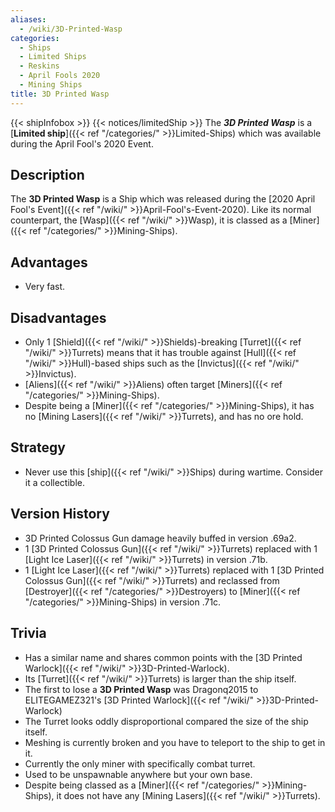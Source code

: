 ```yaml
---
aliases:
  - /wiki/3D-Printed-Wasp
categories:
  - Ships
  - Limited Ships
  - Reskins
  - April Fools 2020
  - Mining Ships
title: 3D Printed Wasp
---
```


{{< shipInfobox >}} {{< notices/limitedShip >}} The **_3D Printed Wasp_** is a [**Limited ship**]({{< ref "/categories/" >}}Limited-Ships) which was available during the April Fool's 2020 Event.

## Description

The **3D Printed Wasp** is a Ship which was released during the [2020 April Fool's Event]({{< ref "/wiki/" >}}April-Fool's-Event-2020). Like its normal counterpart, the [Wasp]({{< ref "/wiki/" >}}Wasp), it is classed as a [Miner]({{< ref "/categories/" >}}Mining-Ships).

## Advantages

- Very fast.

## Disadvantages

- Only 1 [Shield]({{< ref "/wiki/" >}}Shields)-breaking [Turret]({{< ref "/wiki/" >}}Turrets) means that it has trouble against [Hull]({{< ref "/wiki/" >}}Hull)-based ships such as the [Invictus]({{< ref "/wiki/" >}}Invictus).
- [Aliens]({{< ref "/wiki/" >}}Aliens) often target [Miners]({{< ref "/categories/" >}}Mining-Ships).
- Despite being a [Miner]({{< ref "/categories/" >}}Mining-Ships), it has no [Mining Lasers]({{< ref "/wiki/" >}}Turrets), and has no ore hold.

## Strategy

- Never use this [ship]({{< ref "/wiki/" >}}Ships) during wartime. Consider it a collectible.

## Version History

- 3D Printed Colossus Gun damage heavily buffed in version .69a2.
- 1 [3D Printed Colossus Gun]({{< ref "/wiki/" >}}Turrets) replaced with 1 [Light Ice Laser]({{< ref "/wiki/" >}}Turrets) in version .71b.
- 1 [Light Ice Laser]({{< ref "/wiki/" >}}Turrets) replaced with 1 [3D Printed Colossus Gun]({{< ref "/wiki/" >}}Turrets) and reclassed from [Destroyer]({{< ref "/categories/" >}}Destroyers) to [Miner]({{< ref "/categories/" >}}Mining-Ships) in version .71c.

## Trivia

- Has a similar name and shares common points with the [3D Printed Warlock]({{< ref "/wiki/" >}}3D-Printed-Warlock).
- Its [Turret]({{< ref "/wiki/" >}}Turrets) is larger than the ship itself.
- The first to lose a **3D Printed Wasp** was Dragonq2015 to ELITEGAMEZ321's [3D Printed Warlock]({{< ref "/wiki/" >}}3D-Printed-Warlock)
- The Turret looks oddly disproportional compared the size of the ship itself.
- Meshing is currently broken and you have to teleport to the ship to get in it.
- Currently the only miner with specifically combat turret.
- Used to be unspawnable anywhere but your own base.
- Despite being classed as a [Miner]({{< ref "/categories/" >}}Mining-Ships), it does not have any [Mining Lasers]({{< ref "/wiki/" >}}Turrets).
